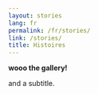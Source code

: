 ```yaml
---
layout: stories
lang: fr
permalink: /fr/stories/
link: /stories/
title: Histoires
---
```


**wooo the gallery!** 
<!-- more -->
and a subtitle.
